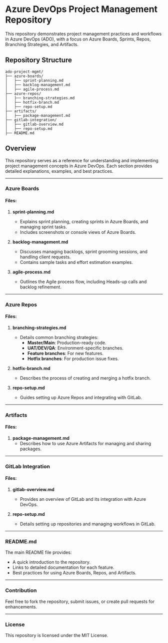 # Azure DevOps Project Management Repository

This repository demonstrates project management practices and workflows in Azure DevOps (ADO), with a focus on Azure Boards, Sprints, Repos, Branching Strategies, and Artifacts.

## Repository Structure
```
ado-project-mgmt/
├── azure-boards/
│   ├── sprint-planning.md
│   ├── backlog-management.md
│   ├── agile-process.md
├── azure-repos/
│   ├── branching-strategies.md
│   ├── hotfix-branch.md
│   ├── repo-setup.md
├── artifacts/
│   ├── package-management.md
├── gitlab-integration/
│   ├── gitlab-overview.md
│   ├── repo-setup.md
├── README.md
```

## Overview
This repository serves as a reference for understanding and implementing project management concepts in Azure DevOps. Each section provides detailed explanations, examples, and best practices.

---

### Azure Boards
#### Files:
1. **sprint-planning.md**
   - Explains sprint planning, creating sprints in Azure Boards, and managing sprint tasks.
   - Includes screenshots or console views of Azure Boards.

2. **backlog-management.md**
   - Discusses managing backlogs, sprint grooming sessions, and handling client requests.
   - Contains sample tasks and effort estimation examples.

3. **agile-process.md**
   - Outlines the Agile process flow, including Heads-up calls and backlog refinement.

---

### Azure Repos
#### Files:
1. **branching-strategies.md**
   - Details common branching strategies:
     - **Master/Main**: Production-ready code.
     - **UAT/DEV/QA**: Environment-specific branches.
     - **Feature branches**: For new features.
     - **Hotfix branches**: For production issue fixes.

2. **hotfix-branch.md**
   - Describes the process of creating and merging a hotfix branch.

3. **repo-setup.md**
   - Guides setting up Azure Repos and integrating with GitLab.

---

### Artifacts
#### Files:
1. **package-management.md**
   - Describes how to use Azure Artifacts for managing and sharing packages.

---

### GitLab Integration
#### Files:
1. **gitlab-overview.md**
   - Provides an overview of GitLab and its integration with Azure DevOps.

2. **repo-setup.md**
   - Details setting up repositories and managing workflows in GitLab.

---

### README.md
The main README file provides:
- A quick introduction to the repository.
- Links to detailed documentation for each feature.
- Best practices for using Azure Boards, Repos, and Artifacts.

---

### Contribution
Feel free to fork the repository, submit issues, or create pull requests for enhancements.

---

### License
This repository is licensed under the MIT License.
